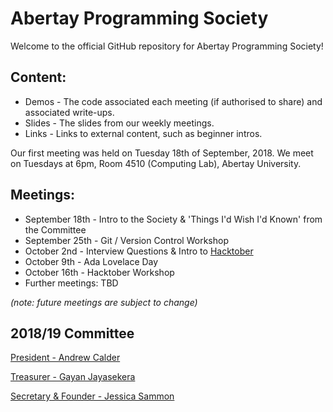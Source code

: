 # Abertay Programming Society
Welcome to the official GitHub repository for Abertay Programming Society!

## Content:
  * Demos - The code associated each meeting (if authorised to share) and associated write-ups.
  * Slides - The slides from our weekly meetings.
  * Links - Links to external content, such as beginner intros.

Our first meeting was held on Tuesday 18th of September, 2018. 
We meet on Tuesdays at 6pm, Room 4510 (Computing Lab), Abertay University.

## Meetings:
  * September 18th - Intro to the Society & 'Things I'd Wish I'd Known' from the Committee
  * September 25th - Git / Version Control Workshop
  * October 2nd - Interview Questions & Intro to [Hacktober](https://hacktoberfest.digitalocean.com/)
  * October 9th - Ada Lovelace Day
  * October 16th - Hacktober Workshop
  * Further meetings: TBD 

*(note: future meetings are subject to change)*

## 2018/19 Committee
[President - Andrew Calder](https://github.com/AR-Calder)

[Treasurer - Gayan Jayasekera](https://github.com/BGSJayasekera)

[Secretary & Founder - Jessica Sammon](https://github.com/ceasg)
